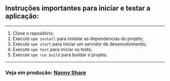 ## Instruções importantes para iniciar e testar a aplicação:

---

1. Clone o repositório;
2. Execute `npm install` para instalar as dependencias do projeto;
3. Execute `npm start` para iniciar um servidor de desenvolvimento;
4. Execute `npm test` para iniciar os tests;
5. Execute `npm run build` para buildar o projeto.

---

### Veja em produção: [Nanny Share](https://claudiocassimiro-nannyshare.netlify.app)